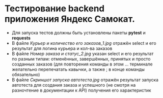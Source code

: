 ﻿# Тестирование backend приложения Яндекс Самокат. 

- Для запуска тестов должны быть установлены пакеты **pytest** и **requests**
- В файле *Курьер и количество его заказов_1.jpg* отражён select и его результат для логина курьера и кол-ва заказов 
- В файле *Номер заказа и статус_2.jpg* указан select и его результат по разным типам: отменённых, завершённых, принятых и просто созданных заказов (для повторения команды в этом ... терминале желательно перепечатать кавычки, а также ; в конце команды обязательно)
- В файле *Скриншот запуска автотеста.jpg* отражён результат запуска автотеста для создания заказа и успешного (не смотря на разночтение в документации к API) получения его характеристик
